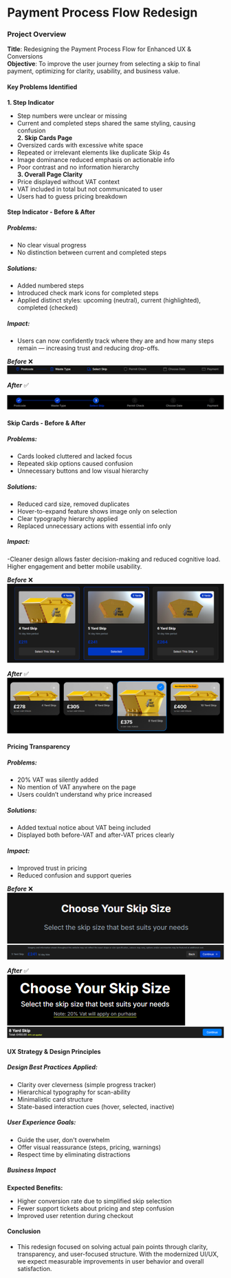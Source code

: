 # **Payment Process Flow Redesign**<br>
### **Project Overview**<br>

**Title**: Redesigning the Payment Process Flow for Enhanced UX & Conversions<br>
**Objective**: To improve the user journey from selecting a skip to final payment, optimizing for clarity, usability, and business value.<br>

#### **Key Problems Identified**<br>
**1. Step Indicator**<br>
- Step numbers were unclear or missing<br>
- Current and completed steps shared the same styling, causing confusion<br>
**2. Skip Cards Page**<br>
- Oversized cards with excessive white space<br>
- Repeated or irrelevant elements like duplicate Skip 4s<br>
- Image dominance reduced emphasis on actionable info<br>
- Poor contrast and no information hierarchy<br>
**3. Overall Page Clarity**<br>
- Price displayed without VAT context<br>
- VAT included in total but not communicated to user<br>
- Users had to guess pricing breakdown<br>


#### **Step Indicator - Before & After**<br>
##### **Problems:**<br>
- No clear visual progress<br>
- No distinction between current and completed steps<br>
##### **Solutions:**<br>
- Added numbered steps<br>
- Introduced check mark icons for completed steps<br>
- Applied distinct styles: upcoming (neutral), current (highlighted), completed (checked)<br>
##### **Impact:**<br>
- Users can now confidently track where they are and how many steps remain — increasing trust and reducing drop-offs.<br>

**_Before_** ❌<br>
![indicator-before-img](/public/indicator-before.png)

**_After_** ✅<br>

![indicator-after-img](/public/indicator-after.png)

#### **Skip Cards - Before & After**<br>
##### **Problems:**<br>
- Cards looked cluttered and lacked focus<br>
- Repeated skip options caused confusion<br>
- Unnecessary buttons and low visual hierarchy<br>
##### **Solutions:**<br>
- Reduced card size, removed duplicates<br>
- Hover-to-expand feature shows image only on selection<br>
- Clear typography hierarchy applied<br>
- Replaced unnecessary actions with essential info only<br>
##### **Impact:**<br>
-Cleaner design allows faster decision-making and reduced cognitive load. Higher engagement and better mobile usability.<br>

**_Before_** ❌<br>
![card-before-img](/public/card-before.png)


**_After_** ✅<br>
![card-after-img](/public/card-after.png)

#### **Pricing Transparency** <br>
##### **Problems:** <br>
- 20% VAT was silently added <br>
- No mention of VAT anywhere on the page <br>
- Users couldn’t understand why price increased <br>
##### **Solutions:**<br>
- Added textual notice about VAT being included <br>
- Displayed both before-VAT and after-VAT prices clearly <br>
##### **Impact:**<br>
- Improved trust in pricing <br>
- Reduced confusion and support queries <br>

**_Before_** ❌ <br>
![vat-before](/public/vat-before1.png)
![vat-before](/public/vat-before2.png)

**_After_** ✅ <br>
![vat-after](/public/vat-after1.png)
![vat-after](/public/vat-after2.png)


#### **UX Strategy & Design Principles**
##### **Design Best Practices Applied:**
- Clarity over cleverness (simple progress tracker) <br>
- Hierarchical typography for scan-ability <br>
- Minimalistic card structure <br>
- State-based interaction cues (hover, selected, inactive) <br>
##### **User Experience Goals:**
- Guide the user, don't overwhelm <br>
- Offer visual reassurance (steps, pricing, warnings) <br>
- Respect time by eliminating distractions <br>

##### **Business Impact** <br>
**Expected Benefits:** <br>
- Higher conversion rate due to simplified skip selection <br>
- Fewer support tickets about pricing and step confusion <br>
- Improved user retention during checkout <br>

#### Conclusion <br>
- This redesign focused on solving actual pain points through clarity, transparency, and user-focused structure. With the modernized UI/UX, we expect measurable improvements in user behavior and overall satisfaction. 


